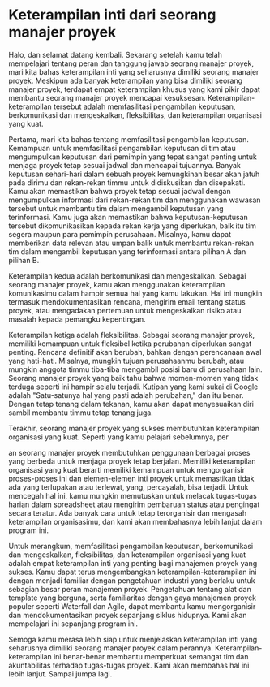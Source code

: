 # Keterampilan inti dari seorang manajer proyek

Halo, dan selamat datang kembali. Sekarang setelah kamu telah mempelajari tentang peran dan tanggung jawab seorang manajer proyek, mari kita bahas keterampilan inti yang seharusnya dimiliki seorang manajer proyek. Meskipun ada banyak keterampilan yang bisa dimiliki seorang manajer proyek, terdapat empat keterampilan khusus yang kami pikir dapat membantu seorang manajer proyek mencapai kesuksesan. Keterampilan-keterampilan tersebut adalah memfasilitasi pengambilan keputusan, berkomunikasi dan mengeskalkan, fleksibilitas, dan keterampilan organisasi yang kuat.

Pertama, mari kita bahas tentang memfasilitasi pengambilan keputusan. Kemampuan untuk memfasilitasi pengambilan keputusan di tim atau mengumpulkan keputusan dari pemimpin yang tepat sangat penting untuk menjaga proyek tetap sesuai jadwal dan mencapai tujuannya. Banyak keputusan sehari-hari dalam sebuah proyek kemungkinan besar akan jatuh pada dirimu dan rekan-rekan timmu untuk didiskusikan dan disepakati. Kamu akan memastikan bahwa proyek tetap sesuai jadwal dengan mengumpulkan informasi dari rekan-rekan tim dan menggunakan wawasan tersebut untuk membantu tim dalam mengambil keputusan yang terinformasi. Kamu juga akan memastikan bahwa keputusan-keputusan tersebut dikomunikasikan kepada rekan kerja yang diperlukan, baik itu tim segera maupun para pemimpin perusahaan. Misalnya, kamu dapat memberikan data relevan atau umpan balik untuk membantu rekan-rekan tim dalam mengambil keputusan yang terinformasi antara pilihan A dan pilihan B.

Keterampilan kedua adalah berkomunikasi dan mengeskalkan. Sebagai seorang manajer proyek, kamu akan menggunakan keterampilan komunikasimu dalam hampir semua hal yang kamu lakukan. Hal ini mungkin termasuk mendokumentasikan rencana, mengirim email tentang status proyek, atau mengadakan pertemuan untuk mengeskalkan risiko atau masalah kepada pemangku kepentingan.

Keterampilan ketiga adalah fleksibilitas. Sebagai seorang manajer proyek, memiliki kemampuan untuk fleksibel ketika perubahan diperlukan sangat penting. Rencana definitif akan berubah, bahkan dengan perencanaan awal yang hati-hati. Misalnya, mungkin tujuan perusahaanmu berubah, atau mungkin anggota timmu tiba-tiba mengambil posisi baru di perusahaan lain. Seorang manajer proyek yang baik tahu bahwa momen-momen yang tidak terduga seperti ini hampir selalu terjadi. Kutipan yang kami sukai di Google adalah "Satu-satunya hal yang pasti adalah perubahan," dan itu benar. Dengan tetap tenang dalam tekanan, kamu akan dapat menyesuaikan diri sambil membantu timmu tetap tenang juga.

Terakhir, seorang manajer proyek yang sukses membutuhkan keterampilan organisasi yang kuat. Seperti yang kamu pelajari sebelumnya, per

an seorang manajer proyek membutuhkan penggunaan berbagai proses yang berbeda untuk menjaga proyek tetap berjalan. Memiliki keterampilan organisasi yang kuat berarti memiliki kemampuan untuk mengorganisir proses-proses ini dan elemen-elemen inti proyek untuk memastikan tidak ada yang terlupakan atau terlewat, yang, percayalah, bisa terjadi. Untuk mencegah hal ini, kamu mungkin memutuskan untuk melacak tugas-tugas harian dalam spreadsheet atau mengirim pembaruan status atau pengingat secara teratur. Ada banyak cara untuk tetap terorganisir dan mengasah keterampilan organisasimu, dan kami akan membahasnya lebih lanjut dalam program ini.

Untuk merangkum, memfasilitasi pengambilan keputusan, berkomunikasi dan mengeskalkan, fleksibilitas, dan keterampilan organisasi yang kuat adalah empat keterampilan inti yang penting bagi manajemen proyek yang sukses. Kamu dapat terus mengembangkan keterampilan-keterampilan ini dengan menjadi familiar dengan pengetahuan industri yang berlaku untuk sebagian besar peran manajemen proyek. Pengetahuan tentang alat dan template yang berguna, serta familiaritas dengan gaya manajemen proyek populer seperti Waterfall dan Agile, dapat membantu kamu mengorganisir dan mendokumentasikan proyek sepanjang siklus hidupnya. Kami akan mempelajari ini sepanjang program ini.

Semoga kamu merasa lebih siap untuk menjelaskan keterampilan inti yang seharusnya dimiliki seorang manajer proyek dalam perannya. Keterampilan-keterampilan ini benar-benar membantu memperkuat semangat tim dan akuntabilitas terhadap tugas-tugas proyek. Kami akan membahas hal ini lebih lanjut. Sampai jumpa lagi.